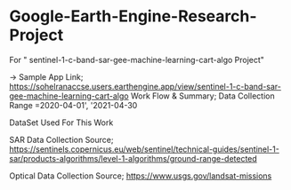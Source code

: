 # Google-Earth-Engine-Research-Project
For " sentinel-1-c-band-sar-gee-machine-learning-cart-algo Project"

-> Sample App Link; https://sohelranaccse.users.earthengine.app/view/sentinel-1-c-band-sar-gee-machine-learning-cart-algo
Work Flow & Summary; Data Collection Range =2020-04-01', '2021-04-30

DataSet Used For This Work

SAR Data Collection Source; https://sentinels.copernicus.eu/web/sentinel/technical-guides/sentinel-1-sar/products-algorithms/level-1-algorithms/ground-range-detected

Optical Data Collection Source; https://www.usgs.gov/landsat-missions


